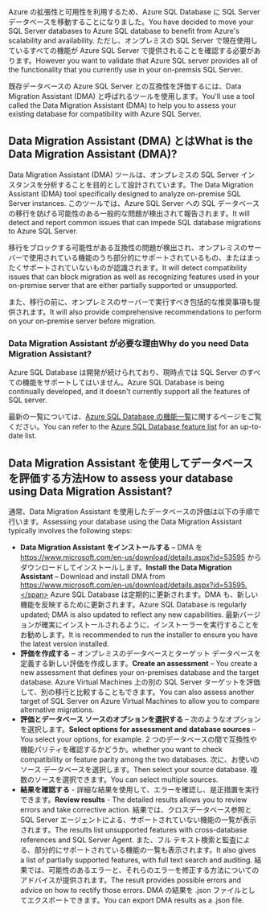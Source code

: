 <span data-ttu-id="25699-101">Azure の拡張性と可用性を利用するため、Azure SQL Database に SQL Server データベースを移動することになりました。</span><span class="sxs-lookup"><span data-stu-id="25699-101">You have decided to move your SQL Server databases to Azure SQL database to benefit from Azure's scalability and availability.</span></span> <span data-ttu-id="25699-102">ただし、オンプレミスの SQL Server で現在使用しているすべての機能が Azure SQL Server で提供されることを確認する必要があります。</span><span class="sxs-lookup"><span data-stu-id="25699-102">However you want to validate that Azure SQL server provides all of the functionality that you currently use in your on-premsis SQL Server.</span></span>

<span data-ttu-id="25699-103">既存データベースの Azure SQL Server との互換性を評価するには、Data Migration Assistant (DMA) と呼ばれるツールを使用します。</span><span class="sxs-lookup"><span data-stu-id="25699-103">You'll use a tool called the Data Migration Assistant (DMA) to help you to assess your existing database for compatibility with Azure SQL Server.</span></span>

## <a name="what-is-the-data-migration-assistant-dma"></a><span data-ttu-id="25699-104">Data Migration Assistant (DMA) とは</span><span class="sxs-lookup"><span data-stu-id="25699-104">What is the Data Migration Assistant (DMA)?</span></span>

<span data-ttu-id="25699-105">Data Migration Assistant (DMA) ツールは、オンプレミスの SQL Server インスタンスを分析することを目的として設計されています。</span><span class="sxs-lookup"><span data-stu-id="25699-105">The Data Migration Assistant (DMA) tool specifically designed to analyze on-premise SQL Server instances.</span></span> <span data-ttu-id="25699-106">このツールでは、Azure SQL Server への SQL データベースの移行を妨げる可能性のある一般的な問題が検出されて報告されます。</span><span class="sxs-lookup"><span data-stu-id="25699-106">It will detect and report common issues that can impede SQL database migrations to Azure SQL Server.</span></span>

<span data-ttu-id="25699-107">移行をブロックする可能性がある互換性の問題が検出され、オンプレミスのサーバーで使用されている機能のうち部分的にサポートされているもの、またはまったくサポートされていないものが認識されます。</span><span class="sxs-lookup"><span data-stu-id="25699-107">It will detect compatibility issues that can block migration as well as recognizing features used in your on-premise server that are either partially supported or unsupported.</span></span>

<span data-ttu-id="25699-108">また、移行の前に、オンプレミスのサーバーで実行すべき包括的な推奨事項も提供されます。</span><span class="sxs-lookup"><span data-stu-id="25699-108">It will also provide comprehensive recommendations to perform on your on-premise server before migration.</span></span>

### <a name="why-do-you-need-data-migration-assistant"></a><span data-ttu-id="25699-109">Data Migration Assistant が必要な理由</span><span class="sxs-lookup"><span data-stu-id="25699-109">Why do you need Data Migration Assistant?</span></span>

<span data-ttu-id="25699-110">Azure SQL Database は開発が続けられており、現時点では SQL Server のすべての機能をサポートしてはいません。</span><span class="sxs-lookup"><span data-stu-id="25699-110">Azure SQL Database is being continually developed, and it doesn't currently support all the features of SQL server.</span></span>

<span data-ttu-id="25699-111">最新の一覧については、[Azure SQL Database の機能一覧](https://docs.microsoft.com/en-us/azure/sql-database/sql-database-features)に関するページをご覧ください。</span><span class="sxs-lookup"><span data-stu-id="25699-111">You can refer to the [Azure SQL Database feature list](https://docs.microsoft.com/en-us/azure/sql-database/sql-database-features) for an up-to-date list.</span></span>

## <a name="how-to-assess-your-database-using-data-migration-assistant"></a><span data-ttu-id="25699-112">Data Migration Assistant を使用してデータベースを評価する方法</span><span class="sxs-lookup"><span data-stu-id="25699-112">How to assess your database using Data Migration Assistant?</span></span>

<span data-ttu-id="25699-113">通常、Data Migration Assistant を使用したデータベースの評価は以下の手順で行います。</span><span class="sxs-lookup"><span data-stu-id="25699-113">Assessing your database using the Data Migration Assistant typically involves the following steps:</span></span>

- <span data-ttu-id="25699-114">**Data Migration Assistant をインストールする** – DMA を https://www.microsoft.com/en-us/download/details.aspx?id=53595 からダウンロードしてインストールします。</span><span class="sxs-lookup"><span data-stu-id="25699-114">**Install the Data Migration Assistant** – Download and install DMA from https://www.microsoft.com/en-us/download/details.aspx?id=53595.</span></span> <span data-ttu-id="25699-115">Azure SQL Database は定期的に更新されます。DMA も、新しい機能を反映するために更新されます。</span><span class="sxs-lookup"><span data-stu-id="25699-115">Azure SQL Database is regularly updated; DMA is also updated to reflect any new capabilities.</span></span> <span data-ttu-id="25699-116">最新バージョンが確実にインストールされるように、インストーラーを実行することをお勧めします。</span><span class="sxs-lookup"><span data-stu-id="25699-116">It is recommended to run the installer to ensure you have the latest version installed.</span></span>
- <span data-ttu-id="25699-117">**評価を作成する** – オンプレミスのデータベースとターゲット データベースを定義する新しい評価を作成します。</span><span class="sxs-lookup"><span data-stu-id="25699-117">**Create an assessment** – You create a new assessment that defines your on-premises database and the target database.</span></span> <span data-ttu-id="25699-118">Azure Virtual Machines 上の別の SQL Server ターゲットを評価して、別の移行と比較することもできます。</span><span class="sxs-lookup"><span data-stu-id="25699-118">You can also assess another target of SQL Server on Azure Virtual Machines to allow you to compare alternative migrations.</span></span>
- <span data-ttu-id="25699-119">**評価とデータベース ソースのオプションを選択する** – 次のようなオプションを選択します。</span><span class="sxs-lookup"><span data-stu-id="25699-119">**Select options for assessment and database sources** – You select your options, for example.</span></span> <span data-ttu-id="25699-120">2 つのデータベースの間で互換性や機能パリティを確認するかどうか。</span><span class="sxs-lookup"><span data-stu-id="25699-120">whether you want to check compatibility or feature parity among the two databases.</span></span> <span data-ttu-id="25699-121">次に、お使いのソース データベースを選択します。</span><span class="sxs-lookup"><span data-stu-id="25699-121">Then select your source database.</span></span> <span data-ttu-id="25699-122">複数のソースを選択できます。</span><span class="sxs-lookup"><span data-stu-id="25699-122">You can select multiple sources.</span></span>
- <span data-ttu-id="25699-123">**結果を確認する** - 詳細な結果を使用して、エラーを確認し、是正措置を実行できます。</span><span class="sxs-lookup"><span data-stu-id="25699-123">**Review results** - The detailed results allows you to review errors and take corrective action.</span></span> <span data-ttu-id="25699-124">結果では、クロスデータベース参照と SQL Server エージェントによる、サポートされていない機能の一覧が表示されます。</span><span class="sxs-lookup"><span data-stu-id="25699-124">The results list unsupported features with cross-database references and SQL Server Agent.</span></span> <span data-ttu-id="25699-125">また、フル テキスト検索と監査による、部分的にサポートされている機能の一覧も表示されます。</span><span class="sxs-lookup"><span data-stu-id="25699-125">It also gives a list of partially supported features, with full text search and auditing.</span></span> <span data-ttu-id="25699-126">結果では、可能性のあるエラーと、それらのエラーを修正する方法についてのアドバイスが提供されます。</span><span class="sxs-lookup"><span data-stu-id="25699-126">The result provides possible errors and advice on how to rectify those errors.</span></span> <span data-ttu-id="25699-127">DMA の結果を .json ファイルとしてエクスポートできます。</span><span class="sxs-lookup"><span data-stu-id="25699-127">You can export DMA results as a .json file.</span></span>
